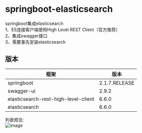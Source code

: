 # springboot-elasticsearch

springboot集成elasticsearch  
1、ES连接客户端使用High Level REST Client（官方推荐）  
2、集成swagger接口  
3、需要事先安装elasticsearch  

## 版本

框架 | 版本
--- | ----
springboot | 2.1.7.RELEASE
swagger-ui | 2.9.2
elasticsearch-rest-high-level-client | 6.6.0
elasticsearch | 6.6.0

列表预览:  
 ![image](https://github.com/keyvin-wei/springboot-elasticsearch/tree/master/src/main/resources/static/img/bookList.png)